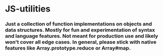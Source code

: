 # JS-utilities

### Just a collection of function implementations on objects and data structures. Mostly for fun and experimentation of syntax and language features. Not meant for production use and likely won't cover all edge cases. In general, please stick with native features like Array.prototype.reduce or Array#map. 
